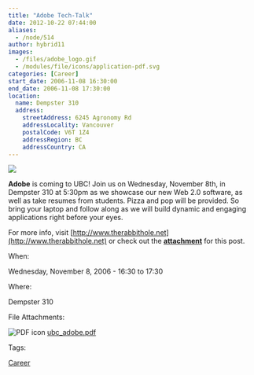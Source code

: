 ```yaml
---
title: "Adobe Tech-Talk"
date: 2012-10-22 07:44:00
aliases:
  - /node/514
author: hybrid11
images:
  - /files/adobe_logo.gif
  - /modules/file/icons/application-pdf.svg
categories: [Career]
start_date: 2006-11-08 16:30:00
end_date: 2006-11-08 17:30:00
location:
  name: Dempster 310
  address:
    streetAddress: 6245 Agronomy Rd
    addressLocality: Vancouver
    postalCode: V6T 1Z4
    addressRegion: BC
    addressCountry: CA
---
```


![](/files/adobe_logo.gif)

**Adobe** is coming to UBC! Join us on Wednesday, November 8th, in
Dempster 310 at 5:30pm as we showcase our new Web 2.0 software, as well
as take resumes from students. Pizza and pop will be provided. So bring
your laptop and follow along as we will build dynamic and engaging
applications right before your eyes.

For more info, visit [http://www.therabbithole.net](http://www.therabbithole.net) or check out the **[attachment](/files/ubc_adobe.pdf)** for this post.

When: 

Wednesday, November 8, 2006 - 16:30 to 17:30

Where: 

Dempster 310

File Attachments: 

 ![PDF icon](/modules/file/icons/application-pdf.svg "application/pdf") [ubc\_adobe.pdf](https://ubccsss.org/files/ubc_adobe.pdf)

Tags: 

[Career](/career)
